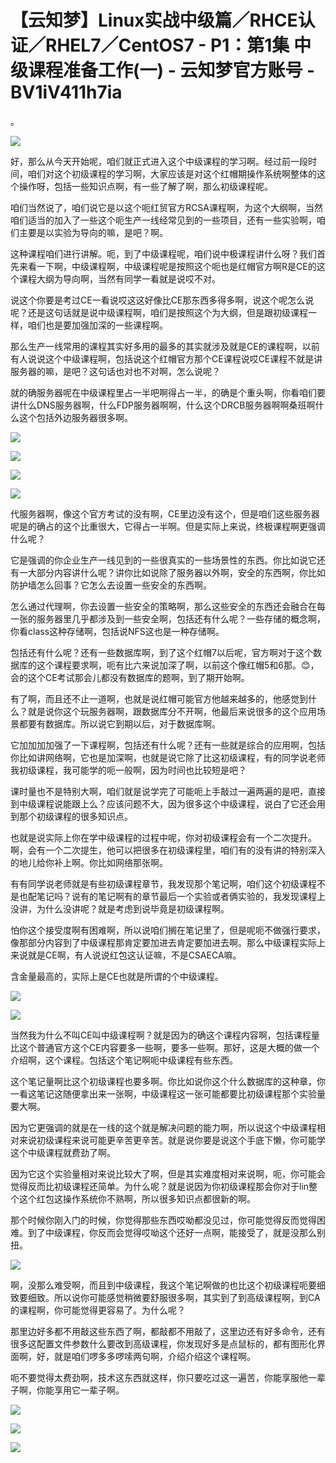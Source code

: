 # 【云知梦】Linux实战中级篇／RHCE认证／RHEL7／CentOS7 - P1：第1集 中级课程准备工作(一) - 云知梦官方账号 - BV1iV411h7ia

。

![](img/4485314c9ba42d80d985f4e2b5769702_1.png)

好，那么从今天开始呢，咱们就正式进入这个中级课程的学习啊。经过前一段时间，咱们对这个初级课程的学习啊，大家应该是对这个红帽期操作系统啊整体的这个操作呀，包括一些知识点啊，有一些了解了啊，那么初级课程呢。

咱们当然说了，咱们说它是以这个呃红贸官方RCSA课程啊，为这个大纲啊，当然咱们适当的加入了一些这个呃生产一线经常见到的一些项目，还有一些实验啊，咱们主要是以实验为导向的嘛，是吧？啊。

这种课程咱们进行讲解。呃，到了中级课程呢，咱们说中极课程讲什么呀？我们首先来看一下啊，中级课程啊，中级课程呢是按照这个呃也是红帽官方啊R是CE的这个课程大纲为导向啊，当然有同学一看就是说哎不对。

说这个你要是考过CE一看说哎这这好像比CE那东西多得多啊，说这个呢怎么说呢？还是这句话就是说中级课程啊，咱们是按照这个为大纲，但是跟初级课程一样，咱们也是要加强加深的一些课程啊。

那么生产一线常用的课程其实好多用的最多的其实就涉及就是CE的课程啊，以前有人说说这个中级课程啊，包括说这个红帽官方那个CE课程说哎CE课程不就是讲服务器的嘛，是吧？这句话也对也不对啊，怎么说呢？

就的确服务器呢在中级课程里占一半吧啊得占一半，的确是个重头啊，你看咱们要讲什么DNS服务器啊，什么FDP服务器啊啊，什么这个DRCB服务器啊啊桑班啊什么这个包括外边服务器很多啊。



![](img/4485314c9ba42d80d985f4e2b5769702_3.png)

![](img/4485314c9ba42d80d985f4e2b5769702_4.png)

![](img/4485314c9ba42d80d985f4e2b5769702_5.png)

![](img/4485314c9ba42d80d985f4e2b5769702_6.png)

代服务器啊，像这个官方考试的没有啊，CE里边没有这个，但是咱们这些服务器呢是的确占的这个比重很大，它得占一半啊。但是实际上来说，终极课程啊更强调什么呢？

它是强调的你企业生产一线见到的一些很真实的一些场景性的东西。你比如说它还有一大部分内容讲什么呢？讲你比如说除了服务器以外啊，安全的东西啊，你比如防护墙怎么回事？它怎么去设置一些安全的东西啊。

怎么通过代理啊，你去设置一些安全的策略啊，那么这些安全的东西还会融合在每一张的服务器里几乎都涉及到一些安全啊，包括还有什么呢？一些存储的概念啊，你看class这种存储啊，包括说NFS这也是一种存储啊。

包括还有什么呢？还有一些数据库啊，到了这个红帽7以后呢，官方啊对于这个数据库的这个课程要求啊，呃有比六来说加深了啊，以前这个像红帽5和6那。😊，会的这个CE考试那会儿都没有数据库的题啊，到了期开始啊。

有了啊，而且还不止一道啊，也就是说红帽可能官方他越来越多的，他感觉到什么？就是说你这个玩服务器啊，跟数据库分不开啊，他最后来说很多的这个应用场景都要有数据库。所以说它到期以后，对于数据库啊。

它加加加加强了一下课程啊，包括还有什么呢？还有一些就是综合的应用啊，包括你比如讲网络啊，它也是加深啊，也就是说它除了比这初级课程，有的同学说老师我初级课程，我可能学的呃一般啊，因为时间也比较短是吧？

课时量也不是特别大啊，咱们就是说学完了可能呃上手敲过一遍两遍的是吧，直接到中级课程说能跟上么？应该问题不大，因为很多这个中级课程，说白了它还会用到那个初级课程的很多知识点。

也就是说实际上你在学中级课程的过程中呢，你对初级课程会有一个二次提升。啊，会有一个二次提生，他可以把很多在初级课程里，咱们有的没有讲的特别深入的地儿给你补上啊。你比如网络那张啊。

有有同学说老师就是有些初级课程章节，我发现那个笔记啊，咱们这个初级课程不是也配笔记吗？说有的笔记啊有的章节最后一个实验或者俩实验的，我发现课程上没讲，为什么没讲呢？就是考虑到说毕竟是初级课程啊。

怕你这个接受度啊有困难啊，所以说咱们搁在笔记里了，但是呢呃不做强行要求，像那部分内容到了中级课程那肯定要加进去肯定要加进去啊。那么中级课程实际上来说就是CE啊，有人说说红包这认证嘛，不是CSAECA嘛。

含金量最高的，实际上是CE也就是所谓的个中级课程。

![](img/4485314c9ba42d80d985f4e2b5769702_8.png)

![](img/4485314c9ba42d80d985f4e2b5769702_9.png)

当然我为什么不叫CE叫中级课程啊？就是因为的确这个课程内容啊，包括课程量比这个普通官方这个CE内容要多一些啊，要多一些啊。那好，这是大概的做一个介绍啊，这个课程。包括这个笔记啊呃中级课程有些东西。

这个笔记量啊比这个初级课程也要多啊。你比如说你这个什么数据库的这种章，你一看这笔记这随便拿出来一张啊，中级课程这一张可能都要比初级课程那个实验量要大啊。

因为它更强调的就是在一线的这个就是解决问题的能力啊，所以说这个中级课程相对来说初级课程来说可能更辛苦更辛苦。就是说你要是说这个手底下懒，你可能学这个中级课程就费劲了啊。

因为它这个实验量相对来说比较大了啊，但是其实难度相对来说啊，呃，你可能会觉得反而比初级课程还简单。为什么呢？就是说因为你初级课程那会你对于lin整个这个红包这操作系统你不熟啊，所以很多知识点都很新的啊。

那个时候你刚入门的时候，你觉得那些东西哎呦都没见过，你可能觉得反而觉得困难。到了中级课程，你反而会觉得哎呦这个还好一点啊，能接受了，就是没那么别扭。



![](img/4485314c9ba42d80d985f4e2b5769702_11.png)

啊，没那么难受啊，而且到中级课程，我这个笔记啊做的也比这个初级课程呃要细致要细致。所以说你可能感觉稍微要舒服很多啊，其实到了到高级课程啊，到CA的课程啊，你可能觉得更容易了。为什么呢？

那里边好多都不用敲这些东西了啊，都敲都不用敲了，这里边还有好多命令，还有很多这配置文件参数什么要改到高级课程，你发现好多是点鼠标的，都有图形化界面啊，好，就是咱们啰多多啰嗦两句啊，介绍介绍这个课程啊。

呃不要觉得太费劲啊，技术这东西就这样，你只要吃过这一遍苦，你能享服他一辈子啊，你能享用它一辈子啊。

![](img/4485314c9ba42d80d985f4e2b5769702_13.png)

![](img/4485314c9ba42d80d985f4e2b5769702_14.png)

![](img/4485314c9ba42d80d985f4e2b5769702_15.png)